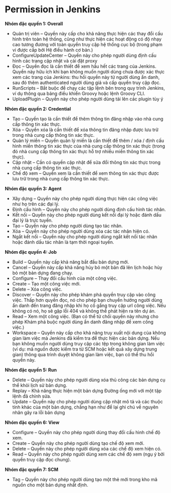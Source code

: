# Permission in Jenkins

**Nhóm đặc quyền 1: Overall**

- Quản trị viên – Quyền này cấp cho khả năng thực hiện các thay đổi cấu hình trên toàn hệ thống, cũng như thực hiện các hoạt động có độ nhạy cao tương đương với toàn quyền truy cập hệ thống cục bộ (trong phạm vi được cấp bởi Hệ điều hành cơ bản.)
- ConfigureUpdateCenter – Quyền này cho phép người dùng định cấu hình các trang cập nhật và cài đặt proxy
- Đọc – Quyền đọc là cần thiết để xem hầu hết các trang của Jenkins. Quyền này hữu ích khi bạn không muốn người dùng chưa được xác thực xem các trang của Jenkins: thu hồi quyền này từ người dùng ẩn danh, sau đó thêm authenticated người dùng giả và cấp quyền truy cập đọc.
- RunScripts – Bắt buộc để chạy các tập lệnh bên trong quy trình Jenkins, ví dụ thông qua bảng điều khiển Groovy hoặc lệnh Groovy CLI.
- UploadPlugin – Quyền này cho phép người dùng tải lên các plugin tùy ý

**Nhóm đặc quyền 2: Credential**

- Tạo – Quyền tạo là cần thiết để thêm thông tin đăng nhập vào nhà cung cấp thông tin xác thực.
- Xóa – Quyền xóa là cần thiết để xóa thông tin đăng nhập được lưu trữ trong nhà cung cấp thông tin xác thực.
- Quản lý miền – Quyền quản lý miền là cần thiết để thêm / xóa / định cấu hình miền thông tin xác thực của nhà cung cấp thông tin xác thực (trong đó nhà cung cấp thông tin xác thực hỗ trợ nhiều miền thông tin xác thực).
- Cập nhật – Cần có quyền cập nhật để sửa đổi thông tin xác thực trong nhà cung cấp thông tin xác thực.
- Chế độ xem – Quyền xem là cần thiết để xem thông tin xác thực được lưu trữ trong nhà cung cấp thông tin xác thực.

**Nhóm đặc quyền 3: Agent**

- Xây dựng – Quyền này cho phép người dùng thực hiện các công việc như họ trên các đại lý.
- Định cấu hình – Quyền này cho phép người dùng định cấu hình tác nhân.
- Kết nối – Quyền này cho phép người dùng kết nối đại lý hoặc đánh dấu đại lý là trực tuyến.
- Tạo – Quyền này cho phép người dùng tạo tác nhân.
- Xóa – Quyền này cho phép người dùng xóa các tác nhân hiện có.
- Ngắt kết nối – Quyền này cho phép người dùng ngắt kết nối tác nhân hoặc đánh dấu tác nhân là tạm thời ngoại tuyến.

**Nhóm đặc quyền 4: Job**

- Build – Quyền này cấp khả năng bắt đầu bản dựng mới.
- Cancel – Quyền này cấp khả năng hủy bỏ một bản đã lên lịch hoặc hủy bỏ một bản dựng đang chạy.
- Configure – Thay đổi cấu hình của một công việc.
- Create – Tạo một công việc mới.
- Delete – Xóa công việc.
- Discover – Quyền này cho phép khám phá quyền truy cập vào công việc. Thấp hơn quyền đọc, nó cho phép bạn chuyển hướng người dùng ẩn danh đến trang đăng nhập khi họ cố gắng truy cập url công việc. Nếu không có nó, họ sẽ gặp lỗi 404 và không thể phát hiện ra tên dự án.
- Read – Xem một công việc. (Bạn có thể từ chối quyền này nhưng cho phép Khám phá buộc người dùng ẩn danh đăng nhập để xem công việc.)
- Workspace – Quyền này cấp cho khả năng truy xuất nội dung của không gian làm việc mà Jenkins đã kiểm tra để thực hiện các bản dựng. Nếu bạn không muốn người dùng truy cập các tệp trong không gian làm việc (ví dụ: mã nguồn được kiểm tra từ SCM hoặc kết quả xây dựng trung gian) thông qua trình duyệt không gian làm việc, bạn có thể thu hồi quyền này.

**Nhóm đặc quyền 5: Run**

- Delete – Quyền này cho phép người dùng xóa thủ công các bản dựng cụ thể khỏi lịch sử bản dựng.
- Replay – Khả năng thực hiện một bản dựng Đường ống mới với một tập lệnh đã chỉnh sửa.
- Update – Quyền này cho phép người dùng cập nhật mô tả và các thuộc tính khác của một bản dựng, chẳng hạn như để lại ghi chú về nguyên nhân gây ra lỗi bản dựng

**Nhóm đặc quyền 6: View**

- Configure – Quyền này cho phép người dùng thay đổi cấu hình chế độ xem.
- Create – Quyền này cho phép người dùng tạo chế độ xem mới.
- Delete – Quyền này cho phép người dùng xóa các chế độ xem hiện có.
- Read – Quyền này cho phép người dùng xem các chế độ xem (ngụ ý bởi quyền truy cập đọc chung).

**Nhóm đặc quyền 7: SCM**

- Tag – Quyền này cho phép người dùng tạo một thẻ mới trong kho mã nguồn cho một bản dựng nhất định.
